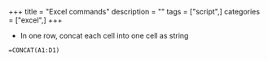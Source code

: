 +++
title = "Excel commands"
description = ""
tags = ["script",]
categories = ["excel",]
+++ 
- In one row, concat each cell into one cell as string
```t
=CONCAT(A1:D1)
```